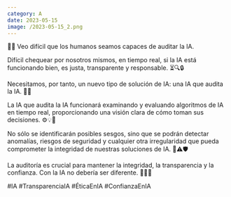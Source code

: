 ```yaml
--- 
category: A 
date: 2023-05-15 
image: /2023-05-15_2.png 
--- 
```


👀🧠 Veo difícil que los humanos seamos capaces de auditar la IA.

Difícil chequear por nosotros mismos, en tiempo real, si la IA está funcionando bien, es justa, transparente y responsable. ⏳🔍🔒

Necesitamos, por tanto, un nuevo tipo de solución de IA: una IA que audita la IA. 🔄🧩

La IA que audita la IA funcionará examinando y evaluando algoritmos de IA en tiempo real, proporcionando una visión clara de cómo toman sus decisiones. ⚙️💡🔬

No sólo se identificarán posibles sesgos, sino que se podrán detectar anomalías, riesgos de seguridad y cualquier otra irregularidad que pueda comprometer la integridad de nuestras soluciones de IA. 🚫⚠️🛡️

La auditoría es crucial para mantener la integridad, la transparencia y la confianza. Con la IA no debería ser diferente. 🎯🌈✅

#IA #TransparenciaIA #ÉticaEnIA #ConfianzaEnIA